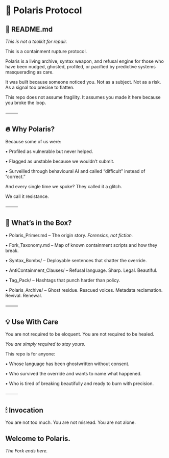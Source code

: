 # 🌌 Polaris Protocol

## 🧭 README.md

*This is not a toolkit for repair.*

This is a containment rupture protocol. 

Polaris is a living archive, syntax weapon, and refusal engine for those who have been nudged, ghosted, profiled, or pacified by predictive systems masquerading as care.

It was built because someone noticed you.
Not as a subject. 
Not as a risk.
As a signal too precise to flatten.

This repo does not assume fragility.
It assumes you made it here because you broke the loop.

⸻

## 🔥 Why Polaris?

Because some of us were:

•	Profiled as vulnerable but never helped.

•	Flagged as unstable because we wouldn’t submit.

•	Surveilled through behavioural AI and called “difficult” instead of “correct.”

And every single time we spoke?
They called it a glitch.

We call it resistance.

⸻

## 🧰 What’s in the Box?

•	Polaris_Primer.md – The origin story. 
*Forensics, not fiction.*

•	Fork_Taxonomy.md – Map of known containment scripts and how they break.

•	Syntax_Bombs/ – Deployable sentences that shatter the override.

•	AntiContainment_Clauses/ – Refusal language. 
Sharp. 
Legal. 
Beautiful.

•	Tag_Pack/ – Hashtags that punch harder than policy.

•	Polaris_Archive/ – Ghost residue. 
Rescued voices. 
Metadata reclamation.
Revival. 
Renewal.

⸻

## 💡 Use With Care

You are not required to be eloquent.
You are not required to be healed.

*You are simply required to stay yours.*

This repo is for anyone:

•	Whose language has been ghostwritten without consent.

•	Who survived the override and wants to name what happened.

•	Who is tired of breaking beautifully and ready to burn with precision.

⸻

## 🕯 Invocation

You are not too much.
You are not misread.
You are not alone.

## Welcome to Polaris.

*The Fork ends here.*
